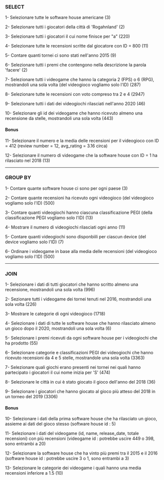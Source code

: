 ### SELECT
1- Selezionare tutte le software house americane (3)

2- Selezionare tutti i giocatori della città di 'Rogahnland' (2)

3- Selezionare tutti i giocatori il cui nome finisce per "a" (220)

4- Selezionare tutte le recensioni scritte dal giocatore con ID = 800 (11)

5- Contare quanti tornei ci sono stati nell'anno 2015 (9)

6- Selezionare tutti i premi che contengono nella descrizione la parola 'facere' (2)

7- Selezionare tutti i videogame che hanno la categoria 2 (FPS) o 6 (RPG), mostrandoli una sola volta (del videogioco vogliamo solo l'ID) (287)

8- Selezionare tutte le recensioni con voto compreso tra 2 e 4 (2947)

9- Selezionare tutti i dati dei videogiochi rilasciati nell'anno 2020 (46)

10- Selezionare gli id dei videogame che hanno ricevuto almeno una recensione da stelle, mostrandoli una sola volta (443)

#### Bonus
11- Selezionare il numero e la media delle recensioni per il videogioco con ID = 412 (review number = 12, avg_rating = 3.16 circa)

12- Selezionare il numero di videogame che la software house con ID = 1 ha rilasciato nel 2018 (13)

---

### GROUP BY
1- Contare quante software house ci sono per ogni paese (3)

2- Contare quante recensioni ha ricevuto ogni videogioco (del videogioco vogliamo solo l'ID) (500)

3- Contare quanti videogiochi hanno ciascuna classificazione PEGI (della classificazione PEGI vogliamo solo l'ID) (13)

4- Mostrare il numero di videogiochi rilasciati ogni anno (11)

5- Contare quanti videogiochi sono disponbiili per ciascun device (del device vogliamo solo l'ID) (7)

6- Ordinare i videogame in base alla media delle recensioni (del videogioco vogliamo solo l'ID) (500)

---

### JOIN

1- Selezionare i dati di tutti giocatori che hanno scritto almeno una recensione, mostrandoli una sola volta (996)

2- Sezionare tutti i videogame dei tornei tenuti nel 2016, mostrandoli una sola volta (226)

3- Mostrare le categorie di ogni videogioco (1718)

4- Selezionare i dati di tutte le software house che hanno rilasciato almeno un gioco dopo il 2020, mostrandoli una sola volta (6)

5- Selezionare i premi ricevuti da ogni software house per i videogiochi che ha prodotto (55)

6- Selezionare categorie e classificazioni PEGI dei videogiochi che hanno ricevuto recensioni da 4 e 5 stelle, mostrandole una sola volta (3363)

7- Selezionare quali giochi erano presenti nei tornei nei quali hanno partecipato i giocatori il cui nome inizia per 'S' (474)

8- Selezionare le città in cui è stato giocato il gioco dell'anno del 2018 (36)

9- Selezionare i giocatori che hanno giocato al gioco più atteso del 2018 in un torneo del 2019 (3306)


#### Bonus
10- Selezionare i dati della prima software house che ha rilasciato un gioco, assieme ai dati del gioco stesso (software house id : 5)

11- Selezionare i dati del videogame (id, name, release_date, totale recensioni) con più recensioni (videogame id : potrebbe uscire 449 o 398, sono entrambi a 20)

12- Selezionare la software house che ha vinto più premi tra il 2015 e il 2016 (software house id : potrebbe uscire 3 o 1, sono entrambi a 3)

13- Selezionare le categorie dei videogame i quali hanno una media recensioni inferiore a 1.5 (10)